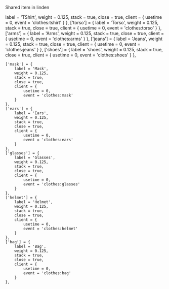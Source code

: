 Shared item in linden 

label = 'TShirt',
		weight = 0.125,
		stack = true,
		close = true,
		client = {
			usetime = 0,
			event = 'clothes:tshirt'
		}
	},
	['torso'] = {
		label = 'Torso',
		weight = 0.125,
		stack = true,
		close = true,
		client = {
			usetime = 0,
			event = 'clothes:torso'
		}
	},
	['arms'] = {
		label = 'Arms',
		weight = 0.125,
		stack = true,
		close = true,
		client = {
			usetime = 0,
			event = 'clothes:arms'
		}
	},
	['jeans'] = {
		label = 'Jeans',
		weight = 0.125,
		stack = true,
		close = true,
		client = {
			usetime = 0,
			event = 'clothes:jeans'
		}
	},
	['shoes'] = {
		label = 'shoes',
		weight = 0.125,
		stack = true,
		close = true,
		client = {
			usetime = 0,
			event = 'clothes:shoes'
		}
	},

	['mask'] = {
		label = 'Mask',
		weight = 0.125,
		stack = true,
		close = true,
		client = {
			usetime = 0,
			event = 'clothes:mask'
		}
	},
	['ears'] = {
		label = 'Ears',
		weight = 0.125,
		stack = true,
		close = true,
		client = {
			usetime = 0,
			event = 'clothes:ears'
		}
	},
	['glasses'] = {
		label = 'Glasses',
		weight = 0.125,
		stack = true,
		close = true,
		client = {
			usetime = 0,
			event = 'clothes:glasses'
		}
	},
	['helmet'] = {
		label = 'Helmet',
		weight = 0.125,
		stack = true,
		close = true,
		client = {
			usetime = 0,
			event = 'clothes:helmet'
		}
	},
  	['bag'] = {
		label = 'Bag',
		weight = 0.125,
		stack = true,
		close = true,
		client = {
			usetime = 0,
			event = 'clothes:bag'
		}
	},
